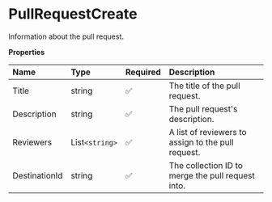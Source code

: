 # PullRequestCreate

Information about the pull request.

**Properties**

| Name          | Type         | Required | Description                                        |
| :------------ | :----------- | :------- | :------------------------------------------------- |
| Title         | string       | ✅       | The title of the pull request.                     |
| Description   | string       | ✅       | The pull request's description.                    |
| Reviewers     | List`<string>` | ✅       | A list of reviewers to assign to the pull request. |
| DestinationId | string       | ✅       | The collection ID to merge the pull request into.  |

<!-- This file was generated by liblab | https://liblab.com/ -->
